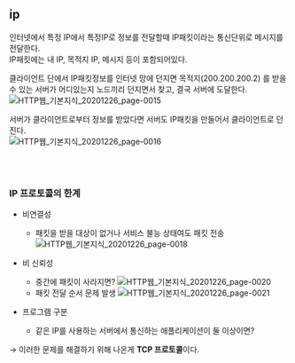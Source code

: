 ## ip

인터넷에서 특정 IP에서 특정IP로 정보를 전달할때 IP패킷이라는 통신단위로 메시지를 전달한다.   
IP패킷에는 내 IP, 목적지 IP, 메시지 등이 포함되어있다.

클라이언트 단에서 IP패킷정보를 인터넷 망에 던지면
목적지(200.200.200.2) 를 받을 수 있는 서버가 어디있는지 노드끼리 던지면서 찾고, 결국 서버에 도달한다.
![HTTP웹_기본지식_20201226_page-0015](https://user-images.githubusercontent.com/60098769/148686584-6b5e189e-5e79-4d21-af37-e0b5f4318e24.jpg)


 서버가 클라이언트로부터 정보를 받았다면 서버도 IP패킷을 만들어서  클라이언트로 던진다.  
 ![HTTP웹_기본지식_20201226_page-0016](https://user-images.githubusercontent.com/60098769/148686587-4ef68aa6-0b6f-4af6-b59f-ad5e71a7a89a.jpg)

<br><br>
### IP 프로토콜의 한계
- 비연결성
  -   패킷을 받을 대상이 없거나 서비스 불능 상태여도 패킷 전송
  ![HTTP웹_기본지식_20201226_page-0018](https://user-images.githubusercontent.com/60098769/148686934-e785da32-d104-4d15-87a7-1a71475520a6.jpg)
  
- 비 신뢰성
 
  - 중간에 패킷이 사라지면?
  ![HTTP웹_기본지식_20201226_page-0020](https://user-images.githubusercontent.com/60098769/148686936-548649e2-d7d8-4265-8c7d-9f48b0c11b12.jpg)
  - 패킷 전달 순서 문제 발생
  ![HTTP웹_기본지식_20201226_page-0021](https://user-images.githubusercontent.com/60098769/148686937-d1651251-529e-4743-b6d9-bf466af03716.jpg)
  
- 프로그램 구분
  - 같은 IP를 사용하는 서버에서 통신하는 애플리케이션이 둘 이상이면?

→ 이러한 문제를 해결하기 위해 나온게 **TCP 프로토콜**이다.
